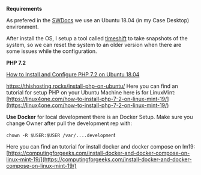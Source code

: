 **Requirements**

As prefered in the [SWDocs](https://docs.shopware.com/en/shopware-platform-dev-en/getting-started/requirements) we use an Ubuntu 18.04 (in my Case Desktop) environment.

After install the OS, I setup a tool called [timeshift](https://github.com/teejee2008/timeshift) to take snapshots of the system, so we can reset the system to an older version when there are some issues while the configuration.

**PHP 7.2**

[How to Install and Configure PHP 7.2 on Ubuntu 18.04](https://www.vultr.com/docs/configure-php-7-2-on-ubuntu-18-04)

https://thishosting.rocks/install-php-on-ubuntu/
Here you can find an tutorial for setup PHP on your Ubuntu Machine
here is for LinuxMint:
[https://linux4one.com/how-to-install-php-7-2-on-linux-mint-19/](https://linux4one.com/how-to-install-php-7-2-on-linux-mint-19/)




**Use Docker**
for local development there is an Docker Setup.
Make sure you change Owner after pull the development rep with:

`chown -R $USER:$USER /var/....developmen`t

Here you can find an tutorial for install docker and docker compose on lm19:
[https://computingforgeeks.com/install-docker-and-docker-compose-on-linux-mint-19/](https://computingforgeeks.com/install-docker-and-docker-compose-on-linux-mint-19/)


<!--stackedit_data:
eyJoaXN0b3J5IjpbLTc2MzEzNzk4MiwxMTg5NjU1NjYwXX0=
-->